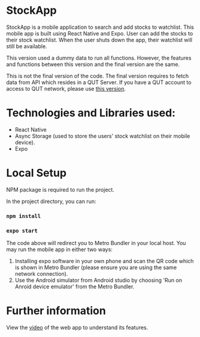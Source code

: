 # StockApp

StockApp is a mobile application to search and add stocks to watchlist. This mobile app is built using React Native and Expo. User can add the stocks to their stock watchlist. When the user shuts down the app, their watchlist will still be available.

This version used a dummy data to run all functions. However, the features and functions between this version and the final version are the same.

This is not the final version of the code. The final version requires to fetch data from API which resides in a QUT Server. If you have a QUT account to access to QUT network, please use [this version](https://github.com/ivypratiwi/stockmobileapp).


# Technologies and Libraries used:
   - React Native
   - Async Storage (used to store the users' stock watchlist on their mobile device).
   - Expo


# Local Setup
NPM package is required to run the project.

In the project directory, you can run:

### `npm install`
### `expo start`

The code above will redirect you to Metro Bundler in your local host. You may run the mobile app in either two ways:
1. Installing expo software in your own phone and scan the QR code which is shown in Metro Bundler (please ensure you are using the same network connection).
2. Use the Android simulator from Android studio by choosing 'Run on Anroid device emulator' from the Metro Bundler.

# Further information

View the [video](https://youtu.be/Ylbw1b5ivSQ) of the web app to understand its features.

